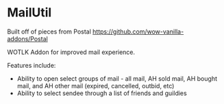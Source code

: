 # MailUtil

Built off of pieces from Postal https://github.com/wow-vanilla-addons/Postal

WOTLK Addon for improved mail experience.

Features include:
* Ability to open select groups of mail - all mail, AH sold mail, AH bought mail, and AH other mail (expired, cancelled, outbid, etc)
* Ability to select sendee through a list of friends and guildies
